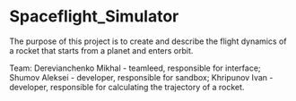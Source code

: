 # Spaceflight_Simulator
The purpose of this project is to create and describe the flight dynamics of a rocket that starts from a planet and enters orbit.

Team:
Derevianchenko Mikhal - teamleed, responsible for interface;
Shumov Aleksei - developer, responsible for sandbox;
Khripunov Ivan - developer, responsible for calculating the trajectory of a rocket.
